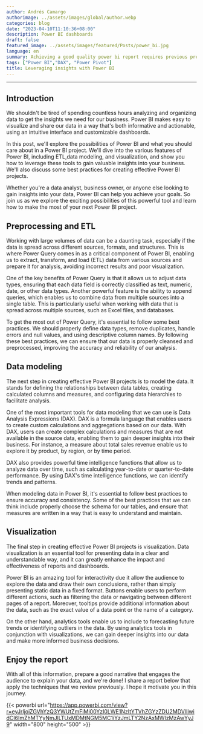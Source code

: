```yaml
---
author: Andrés Camargo
authorimage: ../assets/images/global/author.webp
categories: blog
date: "2023-04-10T11:10:36+08:00"
description: Power BI dashboards
draft: false
featured_image: ../assets/images/featured/Posts/power_bi.jpg
language: en
summary: Achieving a good quality power bi report requires previous preprocessing steps to refine our data. 
tags: ["Power BI","DAX", "Power Pivot"]
title: Leveraging insights with Power BI
---
```



---

## Introduction

We shouldn't be tired of spending countless hours analyzing and organizing data to get the insights we need for our business. Power BI makes easy to visualize and share our data in a way that's both informative and actionable, using an intuitive interface and customizable dashboards.

In this post, we'll explore the possibilities of Power BI and what you should care about in a Power BI project. We'll dive into the various features of Power BI, including ETL,data modeling, and visualization, and show you how to leverage these tools to gain valuable insights into your business. We'll also discuss some best practices for creating effective Power BI projects.

Whether you're a data analyst, business owner, or anyone else looking to gain insights into your data, Power BI can help you achieve your goals. So join us as we explore the exciting possibilities of this powerful tool and learn how to make the most of your next Power BI project.

## Preprocessing and ETL

Working with large volumes of data can be a daunting task, especially if the data is spread across different sources, formats, and structures. This is where Power Query comes in as a critical component of Power BI, enabling us to extract, transform, and load (ETL) data from various sources and prepare it for analysis, avoiding incorrect results and poor visualization.

One of the key benefits of Power Query is that it allows us to adjust data types, ensuring that each data field is correctly classified as text, numeric, date, or other data types. Another powerful feature is the ability to append queries, which enables us to combine data from multiple sources into a single table. This is particularly useful when working with data that is spread across multiple sources, such as Excel files, and databases. 

To get the most out of Power Query, it's essential to follow some best practices. We should properly define data types, remove duplicates, handle errors and null values, and using descriptive column names. By following these best practices, we can ensure that our data is properly cleansed and preprocessed, improving the accuracy and reliability of our analysis.

## Data modeling

The next step in creating effective Power BI projects is to model the data. It stands for defining the relationships between data tables, creating calculated columns and measures, and configuring data hierarchies to facilitate analysis.

One of the most important tools for data modeling that we can use is Data Analysis Expressions (DAX). DAX is a formula language that enables users to create custom calculations and aggregations based on our data. With DAX, users can create complex calculations and measures that are not available in the source data, enabling them to gain deeper insights into their business. For instance, a measure about total sales revenue enable us to explore it by product, by region, or by time period.

DAX also provides powerful time intelligence functions that allow us to analyze data over time, such as calculating year-to-date or quarter-to-date performance. By using DAX's time intelligence functions, we can identify trends and patterns.

When modeling data in Power BI, it's essential to follow best practices to ensure accuracy and consistency. Some of the best practices that we can think include properly choose the schema for our tables, and ensure that measures are written in a way that is easy to understand and maintain.

## Visualization

The final step in creating effective Power BI projects is visualization. Data visualization is an essential tool for presenting data in a clear and understandable way, and it can greatly enhance the impact and effectiveness of reports and dashboards. 

Power BI is an amazing tool for interactivity due it allow the audience to explore the data and draw their own conclusions, rather than simply presenting static data in a fixed format. Buttons enable users to perform different actions, such as filtering the data or navigating between different pages of a report. Moreover, tooltips provide additional information about the data, such as the exact value of a data point or the name of a category.

On the other hand, analytics tools enable us to include to forecasting future trends or identifying outliers in the data. By using analytics tools in conjunction with visualizations, we can gain deeper insights into our data and make more informed business decisions.

## Enjoy the report

With all of this information, prepare a good narrative that engages the audience to explain your data, and we're done! I share a report below that apply the techniques that we review previously. I hope it motivate you in this journey.

{{< powerbi url="https://app.powerbi.com/view?r=eyJrIjoiZGVhYzQ3YWUtZmFiMi00YzI0LWE1NzItYTVhZGYzZDU2MDVlIiwidCI6ImZhMTYyNmJlLTUxMDMtNGM5MC1iYzJmLTY2NzAxMWIzMzAwYyJ9" width="800" height="500" >}}


